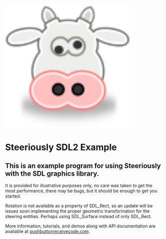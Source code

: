 <img src="steeriously.svg" width="400px" height="400px">

# Steeriously SDL2 Example

## This is an example program for using Steeriously with the SDL graphics library. 

It is provided for illustrative purposes only, no care was taken to get the
most performance, there may be bugs, but it should be enough to get you started.

Rotation is not available as a property of SDL_Rect, so an update will be issues soon implementing the proper geometric transformation for the steering entities. Perhaps using SDL_Surface instead of only SDL_Rect.

More information, tutorials, and demos along with API documentation are available at [pushbuttonreceivecode.com](http://pushbuttonreceivecode.com).
